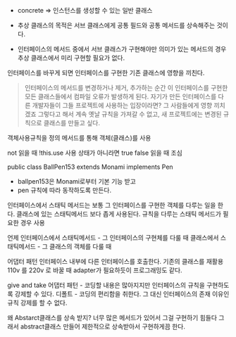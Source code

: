 
- concrete => 인스턴스를 생성할 수 있는 일반 클래스

- 추상 클래스의 목적은 서브 클래스에게 공통 필드와 공통 메서드를 상속해주는 것이다.
- 인터페이스의 메서드 중에서 서브 클래스가 구현해야만 의미가 있는 메서드의 경우 추상 클래스에서 미리 구현할 필요가 없다.


인터페이스를 바꾸게 되면 인터페이스를 구현한 기존 클래스에 영향을 끼친다.
> 인터페이스의 메서드를 변경하거나 제거, 추가하는 순간 이 인터페이스를 구현한 모든 클래스들에서 컴파일 오류가 발생하게 된다.
자기가 만든 인터페이스를 다른 개발자들이 그들 프로젝트에 사용하는 입장이라면?
> 그 사람들에게 영향 끼치겠죠
그렇다고 해서 계속 옛날 규칙을 가져갈 수 없고,
새 프로젝트에는 변경된 규칙으로 클래스를 만들고 싶다.

객체사용규칙을 정의
메서드를 통해 객체(클래스)를 사용

not 읽을 때   !this.use 사용 상태가 아니라면   true false 읽을 때 조심

public class BallPen153 extends Monami implements Pen
- ballpen153은 Monami로부터 기본 기능 받고
- pen 규칙에 따라 동작하도록 만든다.

인터페이스에서 스태틱 메서드는 보통 그 인터페이스를 구현한 객체를 다루는 일을 한다.
클래스에 있는 스태틱메서드 보다 좁게 사용된다.
규칙을 다루는 스태틱 메서드가 필요한 경우 사용


언제 인터페이스에서 스태틱메서드 - 그 인터페이스의 구현체를 다룰 때
클래스에서 스태틱메서드 - 그 클래스의 객체를 다룰 때

어댑터 패턴
인터페이스 내부에 다른 인터페이스를 호출한다.
기존의 클래스를 재활용
110v 를 220v 로 바꿀 때 adapter가 필요하듯이 프로그래밍도 같다.


give and take
어댑터 패턴 - 코딩할 내용은 많아지지만 인터페이스의 규칙을 구현하도록 강제할 수 있다.
디폴트 - 코딩의 편리함을 취한다. 그 대신 인터페이스의 존재 이유인 규칙 강제를 할 수 없다.

왜 Abstarct클래스를 상속 받지?
너무 많은 메서드가 있어서 그걸 구현하기 힘들다 그래서 abstract클래스 만들어 제한적으로 상속받아서 구현하게끔 한다.